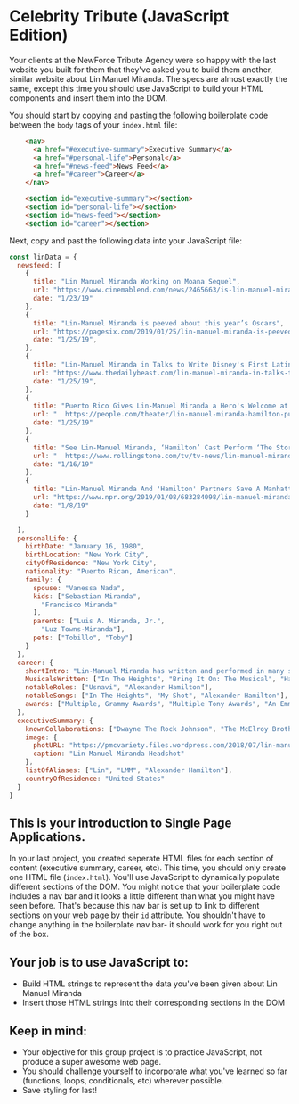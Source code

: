 # Celebrity Tribute (JavaScript Edition)


Your clients at the NewForce Tribute Agency were so happy with the last website you built for them that they've asked you to build them another, similar website about Lin Manuel Miranda. The specs are almost exactly the same, except this time you should use JavaScript to build your HTML components and insert them into the DOM.

You should start by copying and pasting the following boilerplate code between the `body` tags of your `index.html` file:

```html
    <nav>
      <a href="#executive-summary">Executive Summary</a>
      <a href="#personal-life">Personal</a> 
      <a href="#news-feed">News Feed</a>
      <a href="#career">Career</a>
    </nav>

    <section id="executive-summary"></section>
    <section id="personal-life"></section>
    <section id="news-feed"></section>
    <section id="career"></section>
```


Next, copy and past the following data into your JavaScript file:

```js
const linData = {
  newsfeed: [
    {
      title: "Lin Manuel Miranda Working on Moana Sequel",
      url: "https://www.cinemablend.com/news/2465663/is-lin-manuel-miranda-working-on-a-moana-sequel",
      date: "1/23/19"
    },
    {
      title: "Lin-Manuel Miranda is peeved about this year’s Oscars",
      url: "https://pagesix.com/2019/01/25/lin-manuel-miranda-is-peeved-about-this-years-oscars/",
      date: "1/25/19",
    },
    {
      title: "Lin-Manuel Miranda in Talks to Write Disney's First Latina Disney Princess",
      url: "https://www.thedailybeast.com/lin-manuel-miranda-in-talks-to-write-disneys-first-latina-princess",
      date: "1/25/19",
    },
    {
      title: "Puerto Rico Gives Lin-Manuel Miranda a Hero's Welcome at Hamilton Opening Weekend: 'I Felt It'",
      url: "  https://people.com/theater/lin-manuel-miranda-hamilton-puerto-rico-standing-ovation/",
      date: "1/25/19"
    },
    {
      title: "See Lin-Manuel Miranda, ‘Hamilton’ Cast Perform ‘The Story of Tonight’ With Jimmy Fallon",
      url: "  https://www.rollingstone.com/tv/tv-news/lin-manuel-miranda-hamilton-jimmy-fallon-779743/",
      date: "1/16/19"
    },
    {
      title: "Lin-Manuel Miranda And 'Hamilton' Partners Save A Manhattan Theater Bookstore",
      url: "https://www.npr.org/2019/01/08/683284098/lin-manuel-miranda-and-hamilton-partners-save-a-manhattan-theater-bookstore",
      date: "1/8/19"
    }

  ],
  personalLife: {
    birthDate: "January 16, 1980",
    birthLocation: "New York City",
    cityOfResidence: "New York City",
    nationality: "Puerto Rican, American",
    family: {
      spouse: "Vanessa Nada",
      kids: ["Sebastian Miranda",
        "Francisco Miranda"
      ],
      parents: ["Luis A. Miranda, Jr.",
        "Luz Towns-Miranda"],
      pets: ["Tobillo", "Toby"]
    }
  },
  career: {
    shortIntro: "Lin-Manuel Miranda has written and performed in many successful musicals and movies since 2002. His most recent               musical being Hamilton: An American Musical. He recently starred in the movie, Mary Poppins Returns.",
    MusicalsWritten: ["In The Heights", "Bring It On: The Musical", "Hamilton: An American Musical"],
    notableRoles: ["Usnavi", "Alexander Hamilton"],
    notableSongs: ["In The Heights", "My Shot", "Alexander Hamilton"],
    awards: ["Multiple, Grammy Awards", "Multiple Tony Awards", "An Emmy Award"]
  },
  executiveSummary: {
    knownCollaborations: ["Dwayne The Rock Johnson", "The McElroy Brothers", "Emily Blunt", "Leslie Odom Jr.", "Daveed Diggs", "Renee         Elise Goldsberry", "Phillipa Soo"],
    image: {
      photURL: "https://pmcvariety.files.wordpress.com/2018/07/lin-manuel.jpg?w=1000",
      caption: "Lin Manuel Miranda Headshot"
    },
    listOfAliases: ["Lin", "LMM", "Alexander Hamilton"],
    countryOfResidence: "United States"
  }
}

```
## This is your introduction to Single Page Applications.
In your last project, you created seperate HTML files for each section of content (executive summary, career, etc). This time, you should only create one HTML file (`index.html`). You'll use JavaScript to dynamically populate different sections of the DOM. You might notice that your boilerplate code includes a nav bar and it looks a little different than what you might have seen before. That's because this nav bar is set up to link to different sections on your web page by their `id` attribute. You shouldn't have to change anything in the boilerplate nav bar- it should work for you right out of the box.

## Your job is to use JavaScript to:
- Build HTML strings to represent the data you've been given about Lin Manuel Miranda
- Insert those HTML strings into their corresponding sections in the DOM

## Keep in mind:
- Your objective for this group project is to practice JavaScript, not produce a super awesome web page. 
- You should challenge yourself to incorporate what you've learned so far (functions, loops, conditionals, etc) wherever possible.
- Save styling for last!





